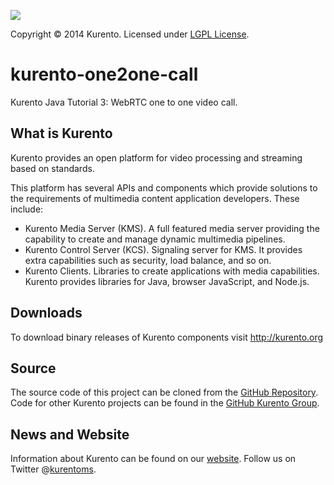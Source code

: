 [![][KurentoImage]][website]

Copyright © 2014 Kurento. Licensed under [LGPL License].

kurento-one2one-call
====================
Kurento Java Tutorial 3: WebRTC one to one video call.


What is Kurento
---------------
Kurento provides an open platform for video processing and streaming
based on standards.

This platform has several APIs and components which provide solutions
to the requirements of multimedia content application developers.
These include:

  * Kurento Media Server (KMS). A full featured media server providing
    the capability to create and manage dynamic multimedia pipelines.
  * Kurento Control Server (KCS). Signaling server for KMS. It provides
    extra capabilities such as security, load balance, and so on.
  * Kurento Clients. Libraries to create applications with media
    capabilities. Kurento provides libraries for Java, browser JavaScript,
    and Node.js.

Downloads
---------
To download binary releases of Kurento components visit http://kurento.org

Source
------
The source code of this project can be cloned from the [GitHub Repository].
Code for other Kurento projects can be found in the [GitHub Kurento Group].

News and Website
----------------
Information about Kurento can be found on our [website].
Follow us on Twitter @[kurentoms].

[KurentoImage]: https://secure.gravatar.com/avatar/21a2a12c56b2a91c8918d5779f1778bf?s=120
[LGPL License]: http://www.gnu.org/licenses/lgpl-2.1.html
[GitHub Repository]: https://github.com/Kurento/kurento-tutorial-java
[GitHub Kurento Group]: https://github.com/kurento
[website]: http://kurento.org
[kurentoms]: http://twitter.com/kurentoms
